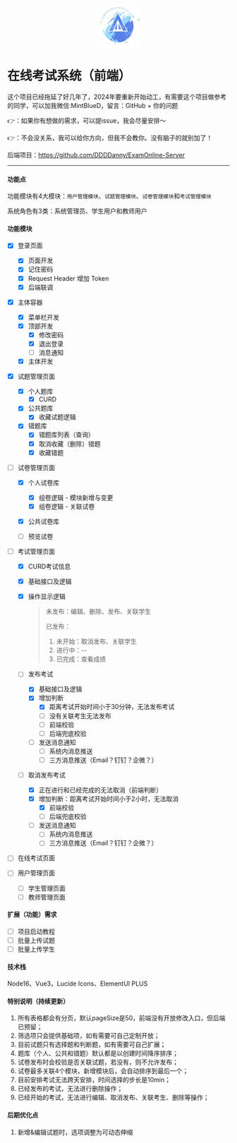 <div>
  <p align="center"><img src="src/images/ExamOnlineLogo.png" style="zoom:20%;width:20%;" /></p>
</div>

# 在线考试系统（前端）

这个项目已经拖延了好几年了，2024年要重新开始动工，有需要这个项目做参考的同学，可以加我微信:MintBlueD，留言：GitHub  + 你的问题  

👉：如果你有想做的需求，可以提issue，我会尽量安排～

👉：不会没关系，我可以给你方向，但我不会教你。没有脑子的就别加了！

后端项目：https://github.com/DDDDanny/ExamOnline-Server

---

#### 功能点

功能模块有4大模块：`用户管理模块`、`试题管理模块`、`试卷管理模块`和`考试管理模块`

系统角色有3类：系统管理员、学生用户和教师用户

#### 功能模块

- [x] 登录页面
  - [x] 页面开发
  - [x] 记住密码
  - [x] Request Header 增加 Token
  - [x] 后端联调
  
- [x] 主体容器
  - [x] 菜单栏开发
  - [x] 顶部开发
    - [x] 修改密码
    - [x] 退出登录
    - [ ] 消息通知
  - [x] 主体开发
  
- [x] 试题管理页面
  - [x] 个人题库
    - [x] CURD
  - [x] 公共题库
    - [x] 收藏试题逻辑
  - [x] 错题库
    - [x] 错题库列表（查询）
    - [x] 取消收藏（删除）错题
    - [x] 收藏错题
  
- [ ] 试卷管理页面
  - [x] 个人试卷库
    - [x] 组卷逻辑 - 模块新增与变更
    - [x] 组卷逻辑 - 关联试卷
  - [x] 公共试卷库
  
  - [ ] 预览试卷
  
- [ ] 考试管理页面

  - [x] CURD考试信息

  - [x] 基础接口及逻辑

  - [x] 操作显示逻辑

    > 未发布：编辑、删除、发布、关联学生
    >
    > 已发布：
    >
    > 1. 未开始：取消发布、关联学生
    > 2. 进行中：--
    > 3. 已完成：查看成绩

  - [ ] 发布考试

    - [x] 基础接口及逻辑
    - [x] 增加判断
      - [x] 距离考试开始时间小于30分钟，无法发布考试
      - [ ] 没有关联考生无法发布
      - [ ] 前端校验
      - [ ] 后端兜底校验
    - [ ] 发送消息通知
      - [ ] 系统内消息推送
      - [ ] 三方消息推送（Email？钉钉？企微？）

  - [ ] 取消发布考试

    - [x] 正在进行和已经完成的无法取消（前端判断）
    - [x] 增加判断：距离考试开始时间小于2小时，无法取消
      - [x] 前端校验
      - [ ] 后端兜底校验
    - [ ] 发送消息通知
      - [ ] 系统内消息推送
      - [ ] 三方消息推送（Email？钉钉？企微？）

- [ ] 在线考试页面

- [ ] 用户管理页面

  - [ ] 学生管理页面
  - [ ] 教师管理页面

#### 扩展（功能）需求

- [ ] 项目启动教程
- [ ] 批量上传试题
- [ ] 批量上传学生

#### 技术栈

Node16、Vue3，Lucide Icons、ElementUI PLUS

#### 特别说明（持续更新）

1. 所有表格都会有分页，默认pageSize是50，前端没有开放修改入口，但后端已预留；
2. 筛选项只会提供基础项，如有需要可自己定制开放；
3. 目前试题只有选择题和判断题，如有需要可自己扩展；
4. 题库（个人、公共和错题）默认都是以创建时间降序排序； 
4. 试卷发布时会校验是否关联试题，若没有，则不允许发布；
4. 试卷最多关联4个模块，新增模块后，会自动排序到最后一个；
4. 目前安排考试无法跨天安排，时间选择的步长是10min；
4. 已经发布的考试，无法进行删除操作；
4. 已经开始的考试，无法进行编辑、取消发布、关联考生、删除等操作；


#### 后期优化点
1. 新增&编辑试题时，选项调整为可动态伸缩
